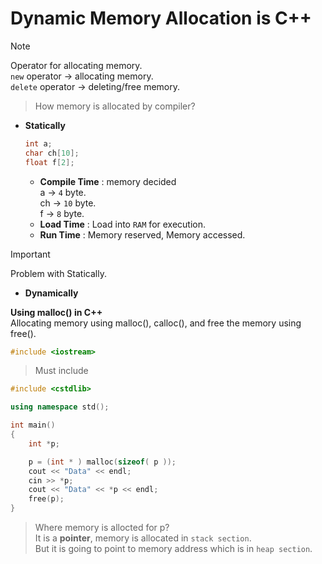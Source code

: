 # Dynamic Memory Allocation is C++

>[!Note]
> Operator for allocating memory.   
> `new` operator → allocating memory.  
> `delete` operator → deleting/free memory.

>How memory is allocated by compiler?

- **Statically**  

    ```c++
    int a;
    char ch[10];
    float f[2];
    ```
    - **Compile Time** : memory decided  
        a  → `4`  byte.  
        ch → `10` byte.  
        f  → `8`  byte.  
    - **Load Time** : Load into `RAM` for execution.
    - **Run Time** : Memory reserved, Memory accessed.

>[!Important]  
> Problem with Statically.
- **Dynamically**


**Using malloc() in C++**  
Allocating memory using malloc(), calloc(), and free the memory using free().

```c++
#include <iostream>
```
> Must include 
```c++
#include <cstdlib>
```
```c++
using namespace std();
```
```c++ 
int main()
{
    int *p;

    p = (int * ) malloc(sizeof( p ));
    cout << "Data" << endl;
    cin >> *p;
    cout << "Data" << *p << endl;
    free(p);
}
```
> Where memory is allocted for p?   
It is a **pointer**, memory is allocated in `stack section`.   
But it is going to point to memory address which is in `heap section`.

